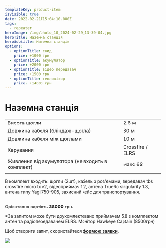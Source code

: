```yaml
---
templateKey: product-item
isVisible: true
date: 2022-02-21T15:04:10.000Z
tags:
  - repeater
heroImage: /img/photo_10_2024-02-29_13-39-04.jpg
heroTitle: Наземна станція
heroSubtitle: Наземна станція
options:
  - optionTitle: скид
    price: +1000 грн
  - optionTitle: акумулятор
    price: +2000 грн
  - optionTitle: відео передавач
    price: +1500 грн
  - optionTitle: тепловізор
    price: +14000 грн
---
```

# Наземна станція

|                                                   |                 |
| ------------------------------------------------- | --------------- |
| Висота щогли                         |2.6 м |                 
| Довжина кабеля (бліндаж-щогла)                    | 30 м            |
| Довжина кабеля між щоглами                        | 10 м            |
| Керування                                       | Crossfire / ELRS   
| Живлення від акумулятора (﻿не входить в комплект) | макс 6S           |
|                                                   |                 |

В комплект входить:
щогли (2шт), кабель  з роз'ємами,
передавач tbs crossfire micro tx v2,
відеоприймач 1.2,
антена TrueRc singularity 1.3,
антена типу Yagi 750-905,
захисний кейс для транспортування. 


\
Орієнтовна вартість **38000** грн. 

*За запитом може бути доукомлектовано приймачем 5.8 з комплектом антен та радіопередавачем ELRS.
Монітор Hawkeye Captain (8500грн)

Щоб створити запит, скористайтеся <a href="https://docs.google.com/forms/d/e/1FAIpQLSflTILqQ9CENT9xGsnn4Ke6l-D-2m2yaclV2jH2pzXmjGk51w/viewform" target="_blank" rel="noopener noreferrer">**формою заявки**</a>.

![](/img/photo_6_2024-02-29_13-39-04.jpg)